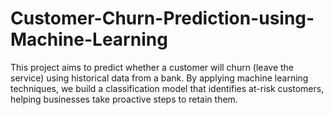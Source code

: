 # Customer-Churn-Prediction-using-Machine-Learning
This project aims to predict whether a customer will churn (leave the service) using historical data from a bank. By applying machine learning techniques, we build a classification model that identifies at-risk customers, helping businesses take proactive steps to retain them.
